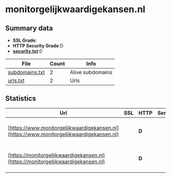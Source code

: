

# monitorgelijkwaardigekansen.nl
## Summary data


 - **SSL Grade**:
 - **HTTP Security Grade**:D
 - **[security.txt](https://www.digitaleoverheid.nl/nieuws/standaard-security-txt-nu-verplicht-voor-overheid/)**:0


| File       | Count | Info |
|------------|-------|------|
|[subdomains.txt](/data/monitorgelijkwaardigekansen.nl/subdomains.txt)|2|Alive subdomains|
|[urls.txt](/data/monitorgelijkwaardigekansen.nl/urls.txt)|2|Urls|


## Statistics


| Url | SSL | HTTP | Server | Cookie | HSTS | CORS | CTO | CSP | XFO | XXP | RP |FP| Tech |Title |
|--------|-------|-------|------|------|------|------|------|------|------|------|------|------|------|------|
|[https://www.monitorgelijkwaardigekansen.nl](https://www.monitorgelijkwaardigekansen.nl)| | **D**||:o: |:white_check_mark: | | | | | | :white_check_mark: | |Azure HSTS Inertia.js PHP:7.4.33|GelijkwaardigeKa...|
|[https://monitorgelijkwaardigekansen.nl](https://monitorgelijkwaardigekansen.nl)| | **D**||:o: |:white_check_mark: | | | | | | :white_check_mark: | |Azure HSTS Inertia.js PHP:7.4.33|GelijkwaardigeKa...|


